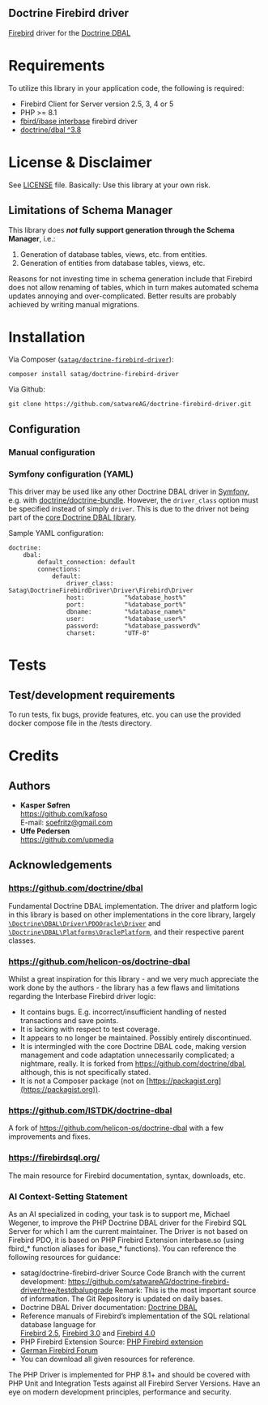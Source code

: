 Doctrine Firebird driver
---------------------------

[Firebird](https://firebirdsql.org/) driver for the [Doctrine DBAL](https://github.com/doctrine/dbal)

# Requirements

To utilize this library in your application code, the following is required:

- Firebird Client for Server version 2.5, 3, 4 or 5
- PHP >= 8.1
- [fbird/ibase interbase](http://php.net/manual/en/book.ibase.php) firebird driver 
- [doctrine/dbal ^3.8](https://packagist.org/packages/doctrine/dbal#3.8.0)

# License & Disclaimer

See [LICENSE](LICENSE) file. Basically: Use this library at your own risk.

## Limitations of Schema Manager

This library does **_not_ fully support generation through the Schema Manager**, i.e.:

1. Generation of database tables, views, etc. from entities.
2. Generation of entities from database tables, views, etc.

Reasons for not investing time in schema generation include that Firebird does not allow renaming of tables, which in turn makes automated schema updates annoying and over-complicated. Better results are probably achieved by writing manual migrations.

# Installation

Via Composer ([`satag/doctrine-firebird-driver`](https://packagist.org/packages/satag/doctrine-firebird-driver)):

    composer install satag/doctrine-firebird-driver

Via Github:

    git clone https://github.com/satwareAG/doctrine-firebird-driver.git

## Configuration

### Manual configuration

### Symfony configuration (YAML)

This driver may be used like any other Doctrine DBAL driver in [Symfony](https://symfony.com/), e.g. with [doctrine/doctrine-bundle](https://packagist.org/packages/doctrine/doctrine-bundle). However, the `driver_class` option must be specified instead of simply `driver`. This is due to the driver not being part of the [core Doctrine DBAL library](https://github.com/doctrine/dbal).

Sample YAML configuration:

```
doctrine:
    dbal:
        default_connection: default
        connections:
            default:
                driver_class:   Satag\DoctrineFirebirdDriver\Driver\Firebird\Driver
                host:           "%database_host%"
                port:           "%database_port%"
                dbname:         "%database_name%"
                user:           "%database_user%"
                password:       "%database_password%"
                charset:        "UTF-8"
```

# Tests

## Test/development requirements

To run tests, fix bugs, provide features, etc. you can use the provided docker compose file in the /tests directory.

# Credits

## Authors

- **Kasper Søfren**<br>
https://github.com/kafoso<br>
E-mail: soefritz@gmail.com
- **Uffe Pedersen**<br>
https://github.com/upmedia

## Acknowledgements

### https://github.com/doctrine/dbal

Fundamental Doctrine DBAL implementation. The driver and platform logic in this library is based on other implementations in the core library, largely [`\Doctrine\DBAL\Driver\PDOOracle\Driver`](https://github.com/doctrine/dbal/blob/v2.9.3/lib/Doctrine/DBAL/Driver/PDOOracle/Driver.php) and [`\Doctrine\DBAL\Platforms\OraclePlatform`](https://github.com/doctrine/dbal/blob/v2.9.3/lib/Doctrine/DBAL/Platforms/OraclePlatform.php), and their respective parent classes.

### https://github.com/helicon-os/doctrine-dbal

Whilst a great inspiration for this library - and we very much appreciate the work done by the authors - the library has a few flaws and limitations regarding the Interbase Firebird driver logic:

- It contains bugs. E.g. incorrect/insufficient handling of nested transactions and save points.
- It is lacking with respect to test coverage.
- It appears to no longer be maintained. Possibly entirely discontinued.
- It is intermingled with the core Doctrine DBAL code, making version management and code adaptation unnecessarily complicated; a nightmare, really. It is forked from https://github.com/doctrine/dbal, although, this is not specifically stated.
- It is not a Composer package (not on [https://packagist.org](https://packagist.org)).

### https://github.com/ISTDK/doctrine-dbal

A fork of https://github.com/helicon-os/doctrine-dbal with a few improvements and fixes.

### https://firebirdsql.org/

The main resource for Firebird documentation, syntax, downloads, etc.

### AI Context-Setting Statement

As an AI specialized in coding, your task is to support me, Michael Wegener, to improve the PHP Doctrine DBAL driver for the Firebird SQL Server
for which I am the current maintainer.
The Driver is not based on Firebird PDO, it is based on PHP Firebird Extension interbase.so (using fbird_* function aliases for ibase_* functions). 
You can reference the following resources for guidance:

- satag/doctrine-firebird-driver Source Code Branch with the current development: https://github.com/satwareAG/doctrine-firebird-driver/tree/testdbalupgrade Remark: This is the most important source of information. The Git Repository is updated on daily bases.
- Doctrine DBAL Driver documentation: [Doctrine DBAL](https://www.doctrine-project.org/projects/doctrine-dbal/en/4.1/reference/supporting-other-databases.html)
- Reference manuals of Firebird’s implementation of the SQL relational database language for  
  [Firebird 2.5](https://firebirdsql.org/file/documentation/html/en/refdocs/fblangref25/firebird-25-language-reference.html), 
  [Firebird 3.0](https://firebirdsql.org/file/documentation/html/en/refdocs/fblangref30/firebird-30-language-reference.html) 
  and [Firebird 4.0](https://firebirdsql.org/file/documentation/html/en/refdocs/fblangref30/firebird-30-language-reference.html) 
- PHP Firebird Extension Source: [PHP Firebird extension](https://github.com/FirebirdSQL/php-firebird)
- [German Firebird Forum](https://www.firebirdforum.de/)
-  You can download all given resources for reference.

The PHP Driver is implemented for PHP 8.1+ and should be covered with PHP Unit and Integration Tests against all Firebird Server Versions.
Have an eye on modern development principles, performance and security.

